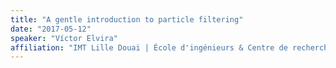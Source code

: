 ```yaml
---
title: "A gentle introduction to particle filtering"
date: "2017-05-12"
speaker: "Víctor Elvira"
affiliation: "IMT Lille Douai | École d'ingénieurs & Centre de recherche"
---
```

